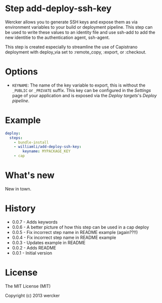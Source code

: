 # Step add-deploy-ssh-key

Wercker allows you to generate SSH keys and expose them as via
environment variables to your build or deployment pipeline.
This step can be used to write these values to an identity file
and use ssh-add to add the new identitie to the authentication
agent, ssh-agent.

This step is created especially to streamline the use of
Capistrano deployment with deploy_via set to :remote_copy, 
:export, or :checkout.

# Options

* `KEYNAME`: The name of the key variable to export, this is without the `_PUBLIC` or `_PRIVATE` suffix. This key can be configured in the *Settings* page of your application and is exposed via the *Deploy targets*'s *Deploy pipeline*.

# Example

``` yaml
deploy:
  steps:
    - bundle-install
    - williamli/add-deploy-ssh-key:
        keyname: MYPACKAGE_KEY
    - cap
```

# What's new

New in town.
 
# History

* 0.0.7 - Adds keywords
* 0.0.6 - A better picture of how this step can be used in a cap deploy
* 0.0.5 - Fix incorrect step name in README example (again??!!)
* 0.0.4 - Fix incorrect step name in README example
* 0.0.3 - Updates example in README
* 0.0.2 - Adds README
* 0.0.1 - Initial version

# License

The MIT License (MIT)

Copyright (c) 2013 wercker
